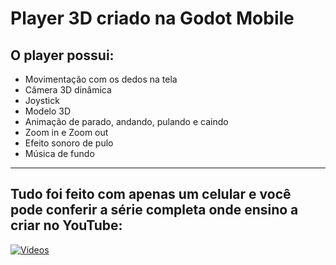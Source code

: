 # Player 3D criado na Godot Mobile

## O player possui:
- Movimentação com os dedos na tela
- Câmera 3D dinâmica
- Joystick
- Modelo 3D
- Animação de parado, andando, pulando e caindo
- Zoom in e Zoom out
- Efeito sonoro de pulo
- Música de fundo
---------
## Tudo foi feito com apenas um celular e você pode conferir a série completa onde ensino a criar no YouTube:
[![Videos](https://i.ytimg.com/an_webp/bR8ZweuDtp8/mqdefault_6s.webp?du=3000&sqp=CIKOyLIG&rs=AOn4CLClzJ8b3S17UUGIjcBoWbDaDDNgQA)](https://www.youtube.com/watch?v=cylU8U_gKmY&list=PLbOzmtrVb7NZ_h28B4-eDqB4PHcZJkk_9&pp=iAQB "Videos")


